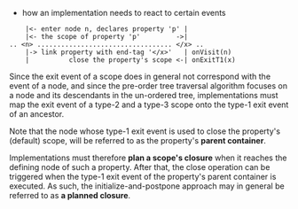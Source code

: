 
<!-- ======================================================================= -->
- how an implementation needs to react to certain events

```
    |<- enter node n, declares property 'p' |
    |<- the scope of property 'p'         ->|
.. <n> .................................. </x> ..
    |-> link property with end-tag '</x>'   | onVisit(n)
    |          close the property's scope <-| onExitT1(x)
```

Since the exit event of a scope does in general not correspond with the event
of a node, and since the pre-order tree traversal algorithm focuses on a node
and its descendants in the un-ordered tree, implementations must map the exit
event of a type-2 and a type-3 scope onto the type-1 exit event of an ancestor.

Note that the node whose type-1 exit event is used to close the property's
(default) scope, will be referred to as the property's **parent container**.

Implementations must therefore **plan a scope's closure** when it reaches
the defining node of such a property. After that, the close operation can be
triggered when the type-1 exit event of the property's parent container is
executed. As such, the initialize-and-postpone approach may in general be
referred to as **a planned closure**.

<!-- ======================================================================= -->
